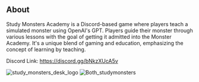 ## About

Study Monsters Academy is a Discord-based game where players teach a simulated monster using OpenAI's GPT. Players guide their monster through various lessons with the goal of getting it admitted into the Monster Academy. It's a unique blend of gaming and education, emphasizing the concept of learning by teaching.

Discord Link: https://discord.gg/bNkzXUcA5v

![study_monsters_desk_logo](https://github.com/BaileyMcKelway/StudyMonstersAcademy/assets/25776618/2b2649a2-0db7-4456-8e11-fbc07a9b550d)
![Both_studymonsters](https://github.com/BaileyMcKelway/StudyMonstersAcademy/assets/25776618/b23e87e7-562d-4f84-aa62-49d3f82ead38)
